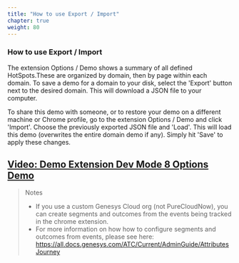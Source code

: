 ```yaml
---
title: "How to use Export / Import"
chapter: true
weight: 80
---
```


### How to use Export / Import
The extension Options / Demo shows a summary of all defined HotSpots.These are organized by domain, then by page within each domain.
To save a demo for a domain to your disk, select the 'Export' button next to the desired domain. This will download a JSON file to your computer.

To share this demo with someone, or to restore your demo on a different machine or Chrome profile, go to the extension Options / Demo and click 'Import'. Choose the previously exported JSON file and 'Load'. This will load this demo (overwrites the entire domain demo if any). Simply hit 'Save' to apply these changes.


## [Video: Demo Extension Dev Mode 8 Options Demo](https://youtu.be/q8ZT3GUDYSQ)


>Notes
>- If you use a custom Genesys Cloud org (not PureCloudNow), you can create segments and outcomes from the events being tracked in the chrome extension.
>- For more information on how how to configure segments and outcomes from events,  please see here: https://all.docs.genesys.com/ATC/Current/AdminGuide/AttributesJourney 
